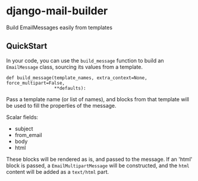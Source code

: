 # django-mail-builder

Build EmailMessages easily from templates

## QuickStart

In your code, you can use the ``build_message`` function to build an ``EmailMessage`` class, sourcing its values from a template.

```
def build_message(template_names, extra_context=None, force_multipart=False,
                  **defaults):
```

Pass a template name (or list of names), and blocks from that template will be used to fill the properties of the message.

Scalar fields:

- subject
- from_email
- body
- html

These blocks will be rendered as is, and passed to the message.  If an 'html' block is passed, a ``EmailMultipartMessage`` will be constructed, and the `html` content will be added as a `text/html` part.
